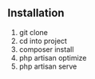 ## Installation

1. git clone
2. cd into project
3. composer install
4. php artisan optimize
5. php artisan serve
